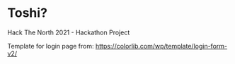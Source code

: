 # Toshi? 
Hack The North 2021 - Hackathon Project



Template for login page from: https://colorlib.com/wp/template/login-form-v2/
